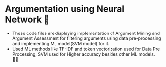 # Argumentation using Neural Network 🤖
- These code files are displaying implementation of Argument Mining and Argument Assessment for filtering arguments using data pre-processing and implementing ML model(SVM model) for it.  
- Used ML methods like TF-IDF and token vectorization used for Data Pre Processing, SVM used for Higher accuracy besides other ML models. ✍🏻
